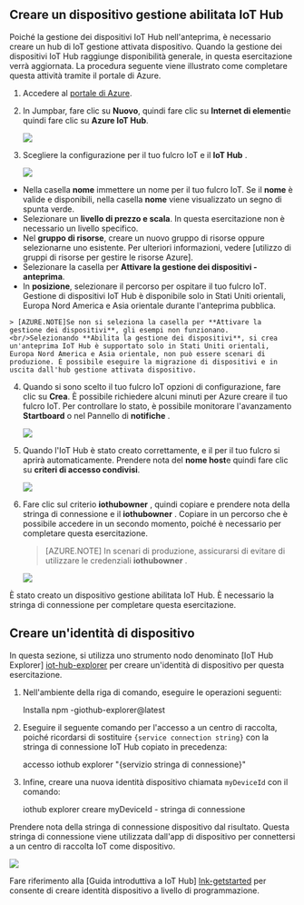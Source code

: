 ## <a name="create-a-device-management-enabled-iot-hub"></a>Creare un dispositivo gestione abilitata IoT Hub

Poiché la gestione dei dispositivi IoT Hub nell'anteprima, è necessario creare un hub di IoT gestione attivata dispositivo. Quando la gestione dei dispositivi IoT Hub raggiunge disponibilità generale, in questa esercitazione verrà aggiornata. La procedura seguente viene illustrato come completare questa attività tramite il portale di Azure.

1.  Accedere al [portale di Azure].
2.  In Jumpbar, fare clic su **Nuovo**, quindi fare clic su **Internet di elementi**e quindi fare clic su **Azure IoT Hub**.

    ![][img-new-hub]

3.  Scegliere la configurazione per il tuo fulcro IoT e il **IoT Hub** .

    ![][img-configure-hub]

  -   Nella casella **nome** immettere un nome per il tuo fulcro IoT. Se il **nome** è valide e disponibili, nella casella **nome** viene visualizzato un segno di spunta verde.
  -   Selezionare un **livello di prezzo e scala**. In questa esercitazione non è necessario un livello specifico.
  -   Nel **gruppo di risorse**, creare un nuovo gruppo di risorse oppure selezionarne uno esistente. Per ulteriori informazioni, vedere [utilizzo di gruppi di risorse per gestire le risorse Azure].
  -   Selezionare la casella per **Attivare la gestione dei dispositivi - anteprima**.
  -   In **posizione**, selezionare il percorso per ospitare il tuo fulcro IoT. Gestione di dispositivi IoT Hub è disponibile solo in Stati Uniti orientali, Europa Nord America e Asia orientale durante l'anteprima pubblica.

    > [AZURE.NOTE]Se non si seleziona la casella per **Attivare la gestione dei dispositivi**, gli esempi non funzionano.<br/>Selezionando **Abilita la gestione dei dispositivi**, si crea un'anteprima IoT Hub è supportato solo in Stati Uniti orientali, Europa Nord America e Asia orientale, non può essere scenari di produzione. È possibile eseguire la migrazione di dispositivi e in uscita dall'hub gestione attivata dispositivo.

4.  Quando si sono scelto il tuo fulcro IoT opzioni di configurazione, fare clic su **Crea**. È possibile richiedere alcuni minuti per Azure creare il tuo fulcro IoT. Per controllare lo stato, è possibile monitorare l'avanzamento **Startboard** o nel Pannello di **notifiche** .

    ![][img-monitor]

5.  Quando l'IoT Hub è stato creato correttamente, e il per il tuo fulcro si aprirà automaticamente. Prendere nota del **nome host**e quindi fare clic su **criteri di accesso condivisi**.

    ![][img-keys]

6.  Fare clic sul criterio **iothubowner** , quindi copiare e prendere nota della stringa di connessione e il **iothubowner** . Copiare in un percorso che è possibile accedere in un secondo momento, poiché è necessario per completare questa esercitazione.

    > [AZURE.NOTE] In scenari di produzione, assicurarsi di evitare di utilizzare le credenziali **iothubowner** .

    ![][img-connection]

È stato creato un dispositivo gestione abilitata IoT Hub. È necessario la stringa di connessione per completare questa esercitazione.

## <a name="create-a-device-identity"></a>Creare un'identità di dispositivo

In questa sezione, si utilizza uno strumento nodo denominato [IoT Hub Explorer] [ iot-hub-explorer] per creare un'identità di dispositivo per questa esercitazione.

1. Nell'ambiente della riga di comando, eseguire le operazioni seguenti:

    Installa npm -giothub-explorer@latest

2. Eseguire il seguente comando per l'accesso a un centro di raccolta, poiché ricordarsi di sostituire `{service connection string}` con la stringa di connessione IoT Hub copiato in precedenza:

    accesso iothub explorer "{servizio stringa di connessione}"

3. Infine, creare una nuova identità dispositivo chiamata `myDeviceId` con il comando:

    iothub explorer creare myDeviceId - stringa di connessione

Prendere nota della stringa di connessione dispositivo dal risultato. Questa stringa di connessione viene utilizzata dall'app di dispositivo per connettersi a un centro di raccolta IoT come dispositivo.

![][img-identity]

Fare riferimento alla [Guida introduttiva a IoT Hub] [ lnk-getstarted] per consente di creare identità dispositivo a livello di programmazione.

<!-- images and links -->
[img-new-hub]: media/iot-hub-get-started-create-hub-pp/image1.png
[img-configure-hub]: media/iot-hub-get-started-create-hub-pp/image2.png
[img-monitor]: media/iot-hub-get-started-create-hub-pp/image3.png
[img-keys]: media/iot-hub-get-started-create-hub-pp/image4.png
[img-connection]: media/iot-hub-get-started-create-hub-pp/image5.png
[img-identity]: media/iot-hub-get-started-create-hub-pp/devidentity.png

[Portale di Azure]: https://portal.azure.com/
[iot-hub-explorer]: https://github.com/Azure/azure-iot-sdks/tree/master/tools/iothub-explorer

[lnk-getstarted]: ../articles/iot-hub/iot-hub-csharp-csharp-getstarted.md
[Uso dei gruppi di risorse per gestire le risorse Azure]: ../articles/azure-portal/resource-group-portal.md
